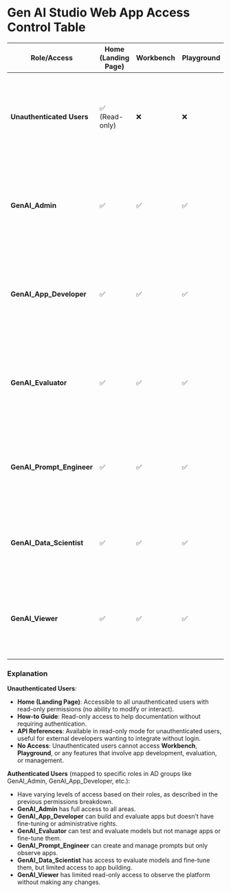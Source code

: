 
# Gen AI Studio Web App Access Control Table

| **Role/Access**           | **Home (Landing Page)** | **Workbench** | **Playground** | **How-to Guide** | **API References** | **Build Your Apps** | **Evaluate** | **Fine-Tuning** | **Administration** | **Prompt Management** | **Description** |
|---------------------------|-------------------------|---------------|----------------|------------------|-------------------|---------------------|--------------|-----------------|--------------------|-----------------------|------------------|
| **Unauthenticated Users**  | ✅ (Read-only)           | ❌            | ❌             | ✅ (Read-only)    | ✅ (Read-only)     | ❌                  | ❌           | ❌              | ❌                 | ❌                    | Limited read-only access to the landing page, how-to guide, and API references. Cannot interact with apps or models. |
| **GenAI_Admin**            | ✅                       | ✅            | ✅             | ✅                | ✅                 | ✅                  | ✅           | ✅              | ✅                 | ✅                    | Full control over the entire platform, including user management, apps, models, and prompts. Handles unauthorized access. |
| **GenAI_App_Developer**    | ✅                       | ✅            | ✅             | ✅                | ✅                 | ✅                  | Limited      | ❌              | ❌                 | Limited               | Focus on building apps. Limited access to evaluation and prompt management. No access to fine-tuning or administration. |
| **GenAI_Evaluator**        | ✅                       | ✅            | ✅             | ✅                | ❌                 | ❌                  | ✅           | ❌              | ❌                 | Read-only             | Focused on testing and evaluating models. Can view evaluation results but not build apps. No prompt editing rights. |
| **GenAI_Prompt_Engineer**  | ✅                       | ✅            | ✅             | ✅                | ✅                 | Read-only           | Read-only    | ❌              | ❌                 | ✅                    | Focus on creating and managing prompts. Can view apps and evaluation results to improve prompts. |
| **GenAI_Data_Scientist**   | ✅                       | ✅            | ✅             | ✅                | ✅                 | Limited             | ✅           | ✅              | ❌                 | Read-only             | Responsible for evaluating and fine-tuning models. Limited app-building rights and can view prompts. |
| **GenAI_Viewer**           | ✅                       | ✅            | ✅             | ✅                | ✅                 | Read-only           | Read-only    | ❌              | ❌                 | Read-only             | Read-only access to observe apps, models, and prompts. Cannot make changes or interact with models. |

### Explanation

**Unauthenticated Users**:
- **Home (Landing Page)**: Accessible to all unauthenticated users with read-only permissions (no ability to modify or interact).
- **How-to Guide**: Read-only access to help documentation without requiring authentication.
- **API References**: Available in read-only mode for unauthenticated users, useful for external developers wanting to integrate without login.
- **No Access**: Unauthenticated users cannot access **Workbench**, **Playground**, or any features that involve app development, evaluation, or management.

**Authenticated Users** (mapped to specific roles in AD groups like GenAI_Admin, GenAI_App_Developer, etc.):
- Have varying levels of access based on their roles, as described in the previous permissions breakdown.
- **GenAI_Admin** has full access to all areas.
- **GenAI_App_Developer** can build and evaluate apps but doesn’t have fine-tuning or administrative rights.
- **GenAI_Evaluator** can test and evaluate models but not manage apps or fine-tune them.
- **GenAI_Prompt_Engineer** can create and manage prompts but only observe apps.
- **GenAI_Data_Scientist** has access to evaluate models and fine-tune them, but limited access to app building.
- **GenAI_Viewer** has limited read-only access to observe the platform without making any changes.
